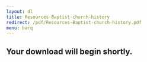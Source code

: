```yaml
---
layout: dl
title: Resources-Baptist-church-history
redirect: /pdf/Resources-Baptist-church-history.pdf
menu: barq
---
```

## Your download will begin shortly.
